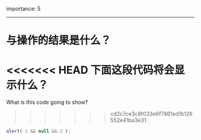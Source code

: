 importance: 5

---

# 与操作的结果是什么？

<<<<<<< HEAD
下面这段代码将会显示什么？
=======
What is this code going to show?
>>>>>>> cd2c7ce3c8f033e6f7861ed1b126552e41ba3e31

```js
alert( 1 && null && 2 );
```

